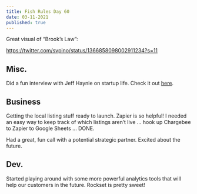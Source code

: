 ```yaml
---
title: Fish Rules Day 60
date: 03-11-2021
published: true
---
```


Great visual of “Brook’s Law”:

https://twitter.com/svpino/status/1366858098002911234?s=11

## Misc.

Did a fun interview with Jeff Haynie on startup life.  Check it out [here][1].

## Business

Getting the local listing stuff ready to launch.  Zapier is so helpful! I needed an easy way to keep track of which listings aren’t live … hook up Chargebee to Zapier to Google Sheets … DONE.

Had a great, fun call with a potential strategic partner.  Excited about the future.

## Dev.

Started playing around with some more powerful analytics tools that will help our customers in the future.  Rockset is pretty sweet!

[1]:	https://www.youtube.com/watch?v=AD_W5IHzipg&ab_channel=BuildingSoftwareBetter